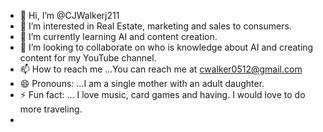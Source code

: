 - 👋 Hi, I’m @CJWalkerj211
- 👀 I’m interested in Real Estate, marketing and sales to consumers.
- 🌱 I’m currently learning  AI and content creation.
- 💞️ I’m looking to collaborate on who is knowledge about AI and creating content for my YouTube channel.
- 📫 How to reach me ...You can reach me at cwalker0512@gmail.com
- 😄 Pronouns: ...I am a single mother with an adult daughter.
- ⚡ Fun fact: ... I love music, card games and having. I would love to do more traveling.
- 

<!---
CJWalkerj211/CJWalkerj211 is a ✨ special ✨ repository because its `README.md` (this file) appears on your GitHub profile.
You can click the Preview link to take a look at your changes.
--->
